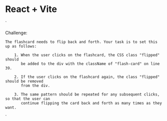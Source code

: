 # React + Vite

`

Challenge: 

    The flashcard needs to flip back and forth. Your task is to set this up as follows: 
    
        1. When the user clicks on the flashcard, the CSS class "flipped" should 
           be added to the div with the className of "flash-card" on line 39. 
           
        2. If the user clicks on the flashcard again, the class "flipped" should be removed 
           from the div. 
           
        3. The same pattern should be repeated for any subsequent clicks, so that the user can 
           continue flipping the card back and forth as many times as they want. 
`
